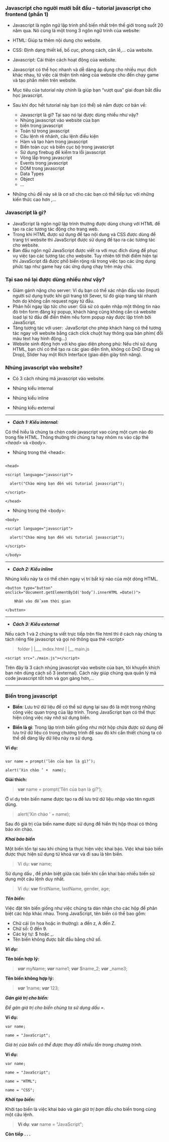 ﻿### Javascript cho người mưới bắt đầu – tutorial javascript cho frontend (phần 1)

- Javascript là ngôn ngữ lập trình phổ biến nhất trên thế giới trong suốt 20 năm qua. Nó cũng là một trong 3 ngôn ngữ trính của website:
- HTML: Giúp ta thêm nội dung cho website.
- CSS: Định dạng thiết kế, bố cục, phong cách, căn lề,... của website.
- Javascript: Cải thiện cách hoạt động của website.
- Javascript có thể học nhanh và dễ dàng áp dụng cho nhiều mục đích khác nhau, từ việc cải thiện tính năng của website cho đến chạy game và tạo phần mềm trên website.
- Mục tiêu của tutorial này chính là giúp bạn “vượt qua” giai đoạn bắt đầu học javascript.
- Sau khi đọc hết tutorial này bạn (có thể) sẽ nắm được cơ bản về: 

  - Javascript là gì? Tại sao nó lại được dùng nhiều như vậy?
  - Nhúng javascript vào website của bạn
  - biến trong javascript
  - Toán tử trong javascript
  - Câu lệnh rẽ nhánh, câu lệnh điều kiện
  - Hàm và tạo hàm trong javascript
  - Biến toàn cục và biến cục bộ trong javascript
  - Sử dụng firebug để kiểm tra lỗi javascript
  - Vòng lắp trong javascript
  - Events trong javascript
  - DOM trong javascript
  - Data Types
  - Object
  - ...

- Những chủ đề này sẽ là cơ sở cho các bạn có thể tiếp tục với những kiến thức cao hơn ,...

### Javascript là gì?

- JavaScript là ngôn ngữ lập trình thường được dùng chung với HTML để tạo ra các tương tác động cho trang web.
- Trong khi HTML được sử dụng để tạo nội dung và CSS được dùng để trang trí website thì JavaScript được sử dụng để tạo ra các tương tác cho website.
- Ban đầu ngôn ngữ JavaScript được viết ra với mục đích dùng để phục vụ việc tạo các tương tác cho website. Tuy nhiên tới thời điểm hiện tại thì JavaScript đã được phổ biến rộng rãi trong việc tạo các ứng dụng phức tạp như game hay các ứng dụng chạy trên máy chủ.

### Tại sao nó lại được dùng nhiều như vậy?

- Giảm gánh nặng cho server: Ví dụ bạn có thể xác nhận đầu vào (input) người sử dụng trước khi gửi trang tới Sever, từ đó giúp trang tải nhanh hơn do không cần request ngay từ đầu.
- Phản hồi ngay lập tức cho user: Giả sử có quên nhập một thông tin nào đó trên form đăng ký popup, khách hàng cũng không cần cả website load lại từ đầu để điền thêm nếu form popup này được lập trình bởi JavaScript.
- Tăng tương tác với user:  JavaScript cho phép khách hàng có thể tương tác ngay với website bằng cách click chuột hay thông qua bàn phím( đổi màu text hay hình động...)
- Website sinh động hơn với kho giao diện phong phú: Nếu chỉ sử dụng HTML, bạn chỉ có thể tạo ra các giao diện tĩnh, không có DnD (Drag và Drop), Slider hay một Rich Interface (giao diện giày tính năng).

<div style="page-break-after: always"></div>

### Nhúng javascript vào website?

-  Có 3 cách nhúng mã javascript vào website. 

  - Nhúng kiểu internal
  - Nhúng kiểu inline
  - Nhúng kiểu external
  ---
- ***Cách 1: Kiểu internal:*** 

Có thể hiểu là chúng ta chèn code javascript vao cùng một cụm nào đó trong file HTML. Thông thường thì chúng ta hay nhóm ns vào cặp thẻ
*\<head>*  và  *\<body>.*


- Nhúng trong thẻ \<head>:

```

<head>

<script language="javascript">

  alert("Chào mừng bạn đến với tutorial javascript");

</script>

</head>

```

- Nhúng trong thẻ \<body>: 

```
<body>

<script language="javascript">

  alert("Chào mừng bạn đến với tutorial javascript");

</script>

</body>
```
---
- ***Cách 2: Kiểu inline***

Nhúng kiểu này ta có thể chèn ngay vị trí bất kỳ nào của một dòng HTML.

```
<button type="button" onclick="document.getElementById('body’).innerHTML =Date()">

    Nhấn vào để xem thời gian

</button>
```
---
- ***Cách 3: Kiểu external***

Nếu cách 1 và 2 chúng ta viết trực tiếp trên file html thì ở cách này chũng ta tách riêng file javascript và gọi nó thông qua thẻ \<script>

>folder
>|
>|___  index.html
>|
>|__  main.js

```
<script src="./main.js"></script>
```

Trên đây là 3 cách nhúng javascript vào website của bạn, tôi khuyến khích bạn nên dùng cách số 3 (external). Cách này giúp chúng qua quản lý mã code javascript tốt hơn và gọn gàng hơn,...

___
### Biến trong javascript

- **Biến**: Lưu trữ dữ liệu để có thể sử dụng lại sau đó là một trong những công việc quan trọng của lập trình. Trong JavaScript bạn có thể thực hiện công việc này nhờ sử dụng biến.

- **Biến là gì**: Trong lập trình biến giống như một hộp chứa được sử dụng để lưu trữ dữ liệu có trong chương trình để sau đó khi cần thiết chúng ta có thể dễ dàng lấy dữ liệu này ra sử dụng. 

**Ví dụ:**

```

var name = prompt(‘lên của bạn là gì?’);

alert(‘Xin chào ’ +  name); 
```
**Giải thích:**

>**var** name = prompt(‘Tên của bạn là gì?’);

Ở ví dụ trên biến name được tạo ra để lưu trữ dữ liệu nhập vào tên người dùng.

>alert(‘Xin chào ’ +  name); 

Sau đó giá trị của biến name được sử dụng để hiển thị hộp thoại có thông báo xin chào.

***Khai báo biến***

Một biến tồn tại sau khi chúng ta thực hiện việc khai báo. Việc khai báo biến được thực hiện sử dụng từ khoá var và đi sau là tên biến.

>Ví dụ:  **var** name;

Sử dụng dấu , để phân biệt giữa các biến khi cần khai báo nhiều biến sử dụng một câu lệnh duy nhất.

>Ví dụ: **var** firstName, lastName, gender, age;

***Tên biến:***

Việc đặt tên biến giống như việc chúng ta dán nhãn cho các hộp để phân biệt các hộp khác nhau. Trong JavaScript, tên biến có thể bao gồm:
  - Chữ cái (in hoa hoặc in thường): a đến z, A đến Z.
  - Chữ số: 0 đến 9.
  - Các ký tự: $ hoặc \_.
  - Tên biến không được bắt đầu bằng chữ số.

***Ví dụ:*** 

**Tên biến hợp lý:**

> ***var*** myName;
>***var*** name1;
>***var*** $name\_2;
>***var*** \_name3;

**Tên biến không hợp lý:**

>***var*** 1name;
>***var*** 123;

***Gán giá trị cho biến:***

_Để gán giá trị cho biến chúng ta sử dụng dấu =._

**Ví dụ:** 
```
var name; 

name = "JavaScript";
```
_Giá trị của biến có thể được thay đổi nhiều lần trong chương trình._

**Ví dụ:** 
```
var name; 

name = "JavaScript"; 

name = "HTML"; 

name = "CSS";
```

***Khởi tạo biến:***

Khởi tạo biến là việc khai báo và gán *giá trị bạn đầu* cho biến trong cùng một câu lệnh.

>**Vi dụ**: **var** name = "JavaScript";

**Còn tiếp . . .**
